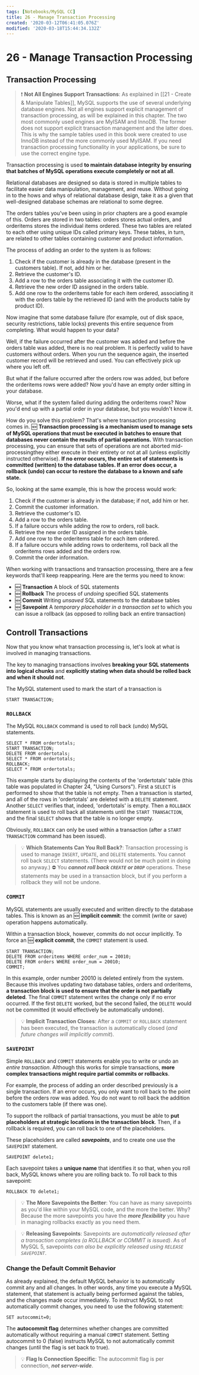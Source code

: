 ```yaml
---
tags: [Notebooks/MySQL CC]
title: 26 - Manage Transaction Processing
created: '2020-03-12T06:41:05.076Z'
modified: '2020-03-18T15:44:34.132Z'
---
```


# 26 - Manage Transaction Processing

## Transaction Processing

> :exclamation: **Not All Engines Support Transactions**: As explained in [[21 - Create & Manipulate Tables]], MySQL supports the use of several underlying database engines. Not all engines support explicit management of transaction processing, as will be explained in this chapter. The two most commonly used engines are MyISAM and InnoDB. The former does not support explicit transaction management and the latter does. This is why the sample tables used in this book were created to use InnoDB instead of the more commonly used MyISAM. If you need transaction processing functionality in your applications, be sure to use the correct engine type.

Transaction processing is used **to maintain database integrity by ensuring that batches of MySQL operations execute completely or not at all**.

Relational databases are designed so data is stored in multiple tables to facilitate easier data manipulation, management, and reuse. Without going in to the hows and whys of relational database design, take it as a given that well-designed database schemas are relational to some degree.

The orders tables you've been using in prior chapters are a good example of this. Orders are stored in two tables: orders stores actual orders, and orderitems stores the individual items ordered. These two tables are related to each other using unique IDs called primary keys. These tables, in turn, are related to other tables containing customer and product information.

The process of adding an order to the system is as follows:
  1. Check if the customer is already in the database (present in the customers table). If not, add him or her.
  2. Retrieve the customer's ID.
  3. Add a row to the orders table associating it with the customer ID.
  4. Retrieve the new order ID assigned in the orders table.
  5. Add one row to the orderitems table for each item ordered, associating it with the orders table by the retrieved ID (and with the products table by product ID).

Now imagine that some database failure (for example, out of disk space, security restrictions, table locks) prevents this entire sequence from completing. What would happen to your data?

Well, if the failure occurred after the customer was added and before the orders table was added, there is no real problem. It is perfectly valid to have customers without orders. When you run the sequence again, the inserted customer record will be retrieved and used. You can effectively pick up where you left off.

But what if the failure occurred after the orders row was added, but before the orderitems rows were added? Now you'd have an empty order sitting in your database.

Worse, what if the system failed during adding the orderitems rows? Now you'd end up with a partial order in your database, but you wouldn't know it.

How do you solve this problem? That's where transaction processing comes in. :new: **Transaction processing is a mechanism used to manage sets of MySQL operations that must be executed in batches to ensure that databases never contain the results of partial operations.** With transaction processing, you can ensure that sets of operations are not aborted mid-processingthey either execute in their entirety or not at all (unless explicitly instructed otherwise). **If no error occurs, the entire set of statements is committed (written) to the database tables. If an error does occur, a rollback (undo) can occur to restore the database to a known and safe state.**

So, looking at the same example, this is how the process would work:
  1. Check if the customer is already in the database; if not, add him or her.
  2. Commit the customer information.
  3. Retrieve the customer's ID.
  4. Add a row to the orders table.
  5. If a failure occurs while adding the row to orders, roll back.
  6. Retrieve the new order ID assigned in the orders table.
  7. Add one row to the orderitems table for each item ordered.
  8. If a failure occurs while adding rows to orderitems, roll back all the orderitems rows added and the orders row.
  9. Commit the order information.

When working with transactions and transaction processing, there are a few keywords that'll keep reappearing. Here are the terms you need to know:
  - :new: **Transaction** A block of SQL statements
  - :new: **Rollback** The process of *undoing* specified SQL statements
  - :new: **Commit** Writing *unsaved* SQL statements to the database tables
  - :new: **Savepoint** A *temporary placeholder in a transaction set* to which you can issue a rollback (as opposed to rolling back an entire transaction)

## Controll Transactions

Now that you know what transaction processing is, let's look at what is involved in managing transactions.

The key to managing transactions involves **breaking your SQL statements into logical chunks** and **explicitly stating when data should be rolled back and when it should not**.

The MySQL statement used to mark the start of a transaction is

```mysql
START TRANSACTION;
```

### `ROLLBACK`

The MySQL `ROLLBACK` command is used to roll back (undo) MySQL statements.

```mysql
SELECT * FROM ordertotals;
START TRANSACTION;
DELETE FROM ordertotals;
SELECT * FROM ordertotals;
ROLLBACK;
SELECT * FROM ordertotals;
```
This example starts by displaying the contents of the 'ordertotals' table (this table was populated in Chapter 24, "Using Cursors"). First a `SELECT` is performed to show that the table is not empty. Then a transaction is started, and all of the rows in 'ordertotals' are deleted with a `DELETE` statement. Another `SELECT` verifies that, indeed, 'ordertotals' is empty. Then a `ROLLBACK` statement is used to roll back all statements until the `START TRANSACTION`, and the final `SELECT` shows that the table is no longer empty.

Obviously, `ROLLBACK` can only be used within a transaction (after a `START TRANSACTION` command has been issued).

> :bulb: **Which Statements Can You Roll Back?**: Transaction processing is used to manage `INSERT`, `UPDATE`, and `DELETE` statements. You cannot roll back `SELECT` statements. (There would not be much point in doing so anyway.) :no_entry: You ***cannot roll back `CREATE` or `DROP`*** operations. These statements may be used in a transaction block, but if you perform a rollback they will not be undone.

### `COMMIT`

MySQL statements are usually executed and written directly to the database tables. This is known as an :new: **implicit commit**: the commit (write or save) operation happens automatically.

Within a transaction block, however, commits do not occur implicitly. To force an :new: **explicit commit**, the `COMMIT` statement is used.

```mysql
START TRANSACTION;
DELETE FROM orderitems WHERE order_num = 20010;
DELETE FROM orders WHERE order_num = 20010;
COMMIT;
```
In this example, order number 20010 is deleted entirely from the system. Because this involves updating two database tables, orders and orderitems, **a transaction block is used to ensure that the order is not partially deleted**. The final `COMMIT` statement writes the change only if no error occurred. If the first `DELETE` worked, but the second failed, the `DELETE` would not be committed (it would effectively be automatically undone).

> :bulb: **Implicit Transaction Closes**: After a `COMMIT` or `ROLLBACK` statement has been executed, the transaction is automatically closed (*and future changes will implicitly commit*).

### `SAVEPOINT`

Simple `ROLLBACK` and `COMMIT` statements enable you to write or undo an *entire transaction*. Although this works for simple transactions, **more complex transactions might require partial commits or rollbacks**.

For example, the process of adding an order described previously is a single transaction. If an error occurs, you only want to roll back to the point before the orders row was added. You do not want to roll back the addition to the customers table (if there was one).

To support the rollback of partial transactions, you must be able to **put placeholders at strategic locations in the transaction block**. Then, if a rollback is required, you can roll back to one of the placeholders.

These placeholders are called ***savepoints***, and to create one use the `SAVEPOINT` statement.

```mysql
SAVEPOINT delete1;
```
Each savepoint takes a **unique name** that identifies it so that, when you roll back, MySQL knows where you are rolling back to. To roll back to this savepoint:

```mysql
ROLLBACK TO delete1;
```

> :bulb: **The More Savepoints the Better**: You can have as many savepoints as you'd like within your MySQL code, and the more the better. Why? Because the more savepoints you have the ***more flexibility*** you have in managing rollbacks exactly as you need them.

> :bulb: **Releasing Savepoints**: Savepoints are *automatically released after a transaction completes (a ROLLBACK or COMMIT is issued)*. As of MySQL 5, savepoints *can also be explicitly released using `RELEASE SAVEPOINT`*.


### Change the Default Commit Behavior

As already explained, the default MySQL behavior is to automatically commit any and all changes. In other words, any time you execute a MySQL statement, that statement is actually being performed against the tables, and the changes made occur immediately. To instruct MySQL to not automatically commit changes, you need to use the following statement:

```mysql
SET autocommit=0;
```
The **autocommit flag** determines whether changes are committed automatically without requiring a manual `COMMIT` statement. Setting autocommit to 0 (false) instructs MySQL to not automatically commit changes (until the flag is set back to true).

> :bulb: **Flag Is Connection Specific**: The autocommit flag is per connection, ***not server-wide***.

